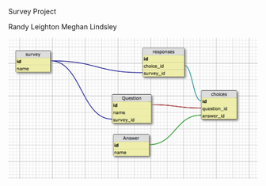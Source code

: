 Survey Project

Randy Leighton
Meghan Lindsley

![Schema](https://raw.githubusercontent.com/pdxmeghan/Survey_AR/master/Schema_image.png)

